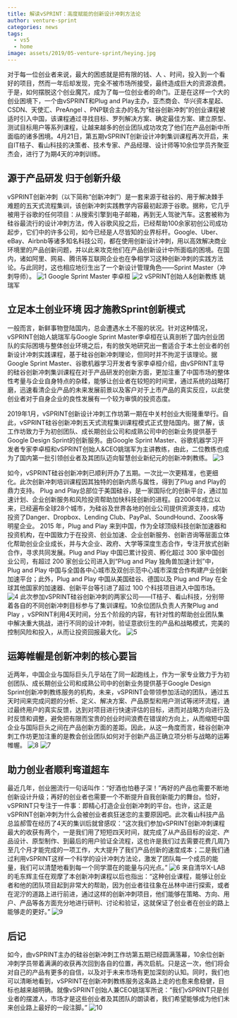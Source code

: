 ```yaml
---
title: 解读vSPRINT：高度赋能的创新设计冲刺方法论
author: venture-sprint
categories: news
tags:
  - vs5
  - home
image: assets/2019/05-venture-sprint/heying.jpg
---
```

对于每一位创业者来说，最大的困惑就是把有限的钱、人 、时间，投入到一个看好的项目，然而一年后却发现，完全不被市场所接受，最终造成巨大的资源浪费。于是，如何摆脱这个创业魔咒，成为了每一位创业者的命门。正是在这样一个大的创业困境下，一个由vSPRINT和Plug and Play主办，亚杰商会、华兴资本星起、CSDN、天使汇、PreAngel 、PNP联合主办的名为“硅谷创新冲刺”的创业课程被适时引入中国，该课程通过寻找目标、罗列解决方案、确定最佳方案、建立原型、测试目标用户等系列课程，让越来越多的创业团队成功攻克了他们在产品创新中所面临的诸多困境。4月21日，第五期vSPRINT创新设计冲刺集训课程再次开启，来自IT桔子、看山科技的决策者、技术专家、产品经理、设计师等10余位学员齐聚亚杰会，进行了为期4天的冲刺训练。

## 源于产品研发  归于创新升级

vSPRINT创新冲刺（以下简称“创新冲刺”）是一套来源于硅谷的、用于解决棘手难题的五天式流程集训，该创新冲刺实践教学内容最初起源于谷歌。据称，它几乎被用于谷歌的任何项目：从搜索引擎到电子邮箱，再到无人驾驶汽车。这套被称为硅谷最流行的设计冲刺方法，传入谷歌风投之后，已经帮助100余家初创公司成功起步，它们中的许多公司，如今已经是人尽皆知的业界标杆。Google、Uber、eBay、Airbnb等诸多知名科技公司，都在使用创新设计冲刺，用以高效解决商业环境里的产品创新问题，并以此来攻克他们在产品创新设计中所面临的困境。在国内，诸如阿里、网易、腾讯等互联网企业也在争相学习这种创新冲刺的实践方法论。与此同时，这也相应地衍生出了一个新设计管理角色——Sprint Master（冲刺导师）。
![1](/assets/2019/05-venture-sprint/1.jpg)
Google Sprint Master   李卓桓
![2](/assets/2019/05-venture-sprint/2.jpg)
vSPRINT创始人&创新教练   姚瑞军

## 立足本土创业环境  因才施教Sprint创新模式

一般而言，新鲜事物登陆国内，总会遭遇水土不服的状况。针对这种情况，vSPRINT创始人姚瑞军与Google Sprint Master李卓桓在认真剖析了国内创业团队的实际困境与整体创业环境之后，有的放矢地研究出一套适合于本土创业者的创新设计冲刺实践课程，基于硅谷创新冲刺理论，但同时并不拘泥于该理论。据Google Sprint Master、谷歌机器学习开发者专家李卓桓介绍，由vSPRINT主导的硅谷创新冲刺集训课程在对于产品研发的创新方面，更加注重了中国市场的整体性考量与企业自身特点的杂糅，能够让创业者在较短的时间里，通过系统的战略打磨，迅速看清企业产品的未来发展前景以及客户对于上市产品的真实反应，以此使创业者对于自身企业的良性发展有一个较为审慎的投资态度。

2019年1月，vSPRINT创新设计冲刺工作坊第一期在中关村创业大街隆重举行。自此，vSPRINT硅谷创新冲刺五天式流程集训课程模式正式登陆国内。据了解，该工作坊致力于为初创团队、成长期创业公司和成熟公司中的创新业务提供基于Google Design Sprint的创新服务。由Google Sprint Master、谷歌机器学习开发者专家李卓桓和vSPRINT创始人&CEO姚瑞军为主讲教练，由此，二位教练也成为了国内第一批引领创业者及其团队迈向智慧创业新纪元的创新冲刺教练。
![3](/assets/2019/05-venture-sprint/3.jpg)

如今，vSPRINT硅谷创新冲刺已顺利开办了五期。一次比一次更精准，也更细化。此次创新冲刺培训课程因其独特的创新内质与属性，得到了Plug and Play的鼎力支持。
Plug and Play总部位于美国硅谷，是一家国际化的创新平台，通过加速计划、企业创新服务和风险投资帮助加快科技创新的进程。自2006年成立以来，已经遍布全球28个城市，为硅谷及世界各地的创业公司提供资源支持，成功投资了Danger、Dropbox、Lending Club、PayPal、SoundHound、Zoosk等明星企业。
2015 年，Plug and Play 来到中国，作为全球顶级科技创新加速器和投资机构，在中国致力于在投资、创业加速、企业创新服务、创新咨询等层面立体化帮助创业企业成长，并与大企业、政府、大学等深度生态合作，专注开放式创新合作，寻求共同发展。Plug and Play 中国已累计投资、孵化超过 300 家中国创业公司，有超过 200 家创业公司进入到“Plug and Play 独角兽加速计划”中，Plug and Play 中国与全国各中心城市及双创示范中心城市深度合作构建产业创新加速平台；此外，Plug and Play 中国从美国硅谷、德国以及 Plug and Play 在全球其他国家的加速器、创新平台等引进了超过 100 个科技项目进入中国市场。
![4](/assets/2019/05-venture-sprint/4.jpg)
此次参加vSPRINT硅谷创新冲刺的两家公司——IT桔子、看山科技，分别带着各自的不同创新冲刺目标参与了集训课程。10余位团队负责人齐聚Plug and Play ，vSPRINT利用4天时间，分五个阶段的内容，有针对性的帮助创业团队集中解决重大挑战，进行不同的设计冲刺，验证意欲衍生的产品和战略模式，完美的控制风险和投入，从而让投资回报最大化。
![5](/assets/2019/05-venture-sprint/5.jpg)

## 运筹帷幄是创新冲刺的核心要旨

近两年，中国企业与国际巨头几乎站在了同一起跑线上，作为一家专业致力于为初创团队、成长期创业公司和成熟公司中的创新业务提供基于Google Design Sprint创新冲刺教练服务的机构，未来，vSPRINT会带领参加活动的团队，通过五天时间来完成问题的分析、定义、解决方案、产品原型和用户测试等闭环流程，通过最终用户的真实反馈，达到对项目进行快速评估的目标，进而对战略方向进行及时反馈和调整，避免把有限而宝贵的创业时间浪费在错误的方向上，从而缩短中国企业与国际巨头之间在产品创新方面的差距。因此，从这一角度而言，硅谷创新冲刺工作坊更加注重的是教会创业团队如何对于创新产品正确立项分析与战略的运筹帷幄。
![8](/assets/2019/05-venture-sprint/8.jpg)
![7](/assets/2019/05-venture-sprint/7.jpg)

## 助力创业者顺利弯道超车

最近几年，创业圈流行一句话叫作：“好酒也怕巷子深！”再好的产品也需要不断地创新设计升级；再好的创业者也需要一个不断提升自我创新能力的舞台。恰好，vSPRINT只专注于一件事：即精心打造企业创新冲刺的平台。也许，这正是vSPRINT创新冲刺为什么会被创业者疯狂迷恋的主要原因吧。此次看山科技产品总监郝雪在经历了4天的集训后就曾感叹：“这次我们参加vSPRINT创新冲刺课程最大的收获有两个，一是我们用了短短四天时间，就完成了从产品目标的设定、产品设计、原型制作、到最后的用户验证全流程，这也许是我们过去需要花费几周乃至几个月才能完成的一项工作，大大提升了我们产品创新的速度成本；二是我们通过利用vSPRINT这样一个科学的设计冲刺方法论，激发了团队每一个成员的能量，我们可以清楚地看到每一个同学潜在的能量与闪光点。”
![6](/assets/2019/05-venture-sprint/6.jpg)
来自清华X-LAB 的毛东辉主任在观摩了本创新冲刺课程以后也指出：“这种创业课程，能够让创业者和他的团队项目起到非常大的帮助，因为创业者往往象在丛林中进行探索，或者在泥泞的道路上进行前进，通过这样的创新冲刺项目，他们能够在策略、方向、用户、产品等各方面充分地进行研判、讨论和验证，这就保证了创业者在创业的路上能够走的更好。”
![9](/assets/2019/05-venture-sprint/9.jpg)

## 后记

如今，由vSPRINT主办的硅谷创新冲刺工作坊第五期已经圆满落幕，10余位创新冲刺学员带着满满的收获再次回到各自的位置，再次启航。只是这一次，他们将会对自己的产品有更多的自信，以及对于未来市场有更加深刻的认知。同时，我们也可以清晰地看到，vSPRINT在创新冲刺教练服务这条路上走的也愈来愈稳健，目标也越来越明确。就像vSPRINT创始人兼CEO姚瑞军所说：“我们vSPRINT只是创业者的摆渡人，市场才是这些创业者及其团队的朗读者，我们希望能够成为他们未来创业路上最好的一段注脚。”
![10](/assets/2019/05-venture-sprint/10.jpg)
